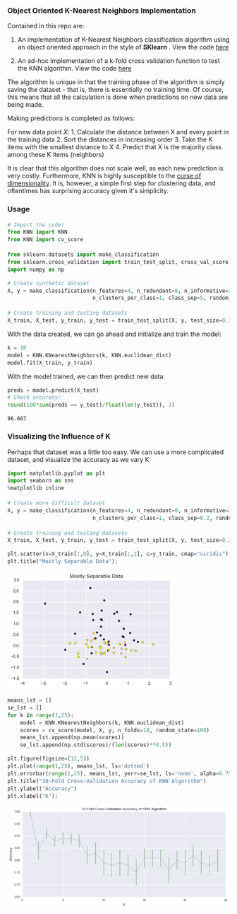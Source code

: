 
### Object Oriented K-Nearest Neighbors Implementation

Contained in this repo are:

  1. An implementation of K-Nearest Neighbors classification algorithm using an object oriented approach in the style of **SKlearn** . View the code [here](https://github.com/joelcarlson/ipython-notebooks/blob/master/KNearestNeighbors_Implementation/KNN/KNN.py)

  2. An ad-hoc implementation of a k-fold cross validation function to test the KNN algorithm. View the code [here](https://github.com/joelcarlson/ipython-notebooks/blob/master/KNearestNeighbors_Implementation/KNN/cv_score.py)

The algorithm is unique in that the training phase of the algorithm is simply saving the dataset - that is, there is essentially no training time. Of course, this means that all the calculation is done when predictions on new data are being made.

Making predictions is completed as follows:

For new data point *X*:
    1. Calculate the distance between X and every point in the training data
    2. Sort the distances in increasing order
    3. Take the K items with the smallest distance to X
    4. Predict that X is the majority class among these K items (neighbors)

It is clear that this algorithm does not scale well, as each new prediction is very costly. Furthermore, KNN is highly susceptible to the [curse of dimensionality](https://en.wikipedia.org/wiki/Curse_of_dimensionality). It is, however, a simple first step for clustering data, and oftentimes has surprising accuracy given it's simplicity.

### Usage


```python
# Import the code!
from KNN import KNN
from KNN import cv_score

from sklearn.datasets import make_classification
from sklearn.cross_validation import train_test_split, cross_val_score
import numpy as np
```


```python
# Create synthetic dataset
X, y = make_classification(n_features=4, n_redundant=0, n_informative=2, n_classes=2,
                           n_clusters_per_class=1, class_sep=5, random_state=5)

# Create training and testing datasets
X_train, X_test, y_train, y_test = train_test_split(X, y, test_size=0.3)

```

With the data created, we can go ahead and initialize and train the model:


```python
k = 10
model = KNN.KNearestNeighbors(k, KNN.euclidean_dist)
model.fit(X_train, y_train)
```

With the model trained, we can then predict new data:


```python
preds = model.predict(X_test)
# Check accuracy:
round(100*sum(preds == y_test)/float(len(y_test)), 3)
```


    96.667



### Visualizing the Influence of K

Perhaps that dataset was a little too easy. We can use a more complicated dataset, and visualize the accuracy as we vary K:


```python
import matplotlib.pyplot as plt
import seaborn as sns
%matplotlib inline

# Create more difficult dataset
X, y = make_classification(n_features=4, n_redundant=0, n_informative=2, n_classes=2,
                           n_clusters_per_class=1, class_sep=0.2, random_state=5)

# Create training and testing datasets
X_train, X_test, y_train, y_test = train_test_split(X, y, test_size=0.3)
```


```python
plt.scatter(x=X_train[:,0], y=X_train[:,2], c=y_train, cmap="viridis")
plt.title("Mostly Separable Data");
```


![png](figs/output_11_0.png)



```python
means_lst = []
se_lst = []
for k in range(1,25):
    model = KNN.KNearestNeighbors(k, KNN.euclidean_dist)
    scores = cv_score(model, X, y, n_folds=10, random_state=100)
    means_lst.append(np.mean(scores))
    se_lst.append(np.std(scores)/(len(scores)**0.5))
```


```python
plt.figure(figsize=(12,5))
plt.plot(range(1,25), means_lst, ls='dotted')
plt.errorbar(range(1,25), means_lst, yerr=se_lst, ls='none', alpha=0.75)
plt.title("10-Fold Cross-Validation Accuracy of KNN Algorithm")
plt.ylabel("Accuracy")
plt.xlabel("K");
```


![png](figs/output_13_0.png)
